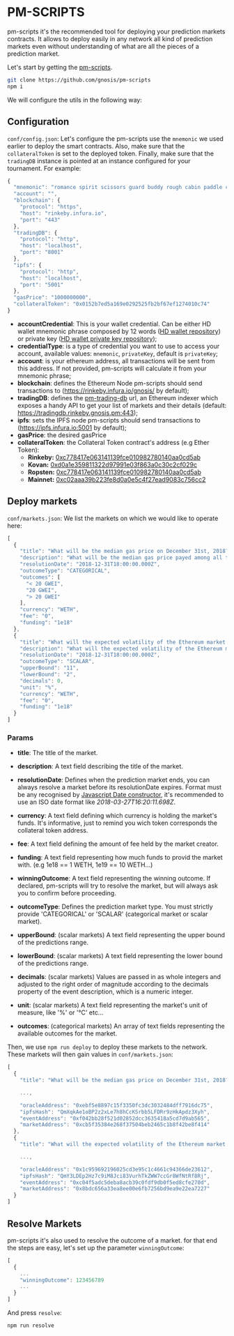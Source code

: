 # PM-SCRIPTS
pm-scripts it's the recommended tool for deploying your prediction markets contracts. It allows to deploy easily in any network all kind of prediction markets even without understanding of what are all the pieces of a prediction market.

Let's start by getting the [pm-scripts](https://github.com/gnosis/pm-scripts). 
```sh
git clone https://github.com/gnosis/pm-scripts
npm i
```

We will configure the utils in the following way:

## Configuration

`conf/config.json`: Let's configure the pm-scripts use the `mnemonic` we used earlier to deploy the smart contracts. Also, make sure that the `collateralToken` is set to the deployed token. Finally, make sure that the `tradingDB` instance is pointed at an instance configured for your tournament. For example:

```js
{
  "mnemonic": "romance spirit scissors guard buddy rough cabin paddle cricket cactus clock buddy",
  "account": "",
  "blockchain": {
    "protocol": "https",
    "host": "rinkeby.infura.io",
    "port": "443"
  },
  "tradingDB": {
    "protocol": "http",
    "host": "localhost",
    "port": "8001"
  },
  "ipfs": {
    "protocol": "http",
    "host": "localhost",
    "port": "5001"
  },
  "gasPrice": "1000000000",
  "collateralToken": "0x0152b7ed5a169e0292525fb2bf67ef1274010c74"
}
```

* **accountCredential**: This is your wallet credential. Can be either HD wallet mnemonic phrase composed by 12 words ([HD wallet repository](https://github.com/trufflesuite/truffle-hdwallet-provider)) or private key ([HD wallet private key repository](https://github.com/rhlsthrm/truffle-hdwallet-provider-privkey));
* **credentialType**: is a type of credential you want to use to access your account, available values: `mnemonic`, `privateKey`, default is `privateKey`;
* **account**: is your ethereum address, all transactions will be sent from this address. If not provided, pm-scripts will calculate it from your mnemonic phrase;
* **blockchain**: defines the Ethereum Node pm-scripts should send transactions to (https://rinkeby.infura.io/gnosis/ by default);
* **tradingDB**: defines the [pm-trading-db](pm-trading-db/) url, an Ethereum indexer which exposes a handy API to get your list of markets and their details (default: https://tradingdb.rinkeby.gnosis.pm:443);
* **ipfs**: sets the IPFS node pm-scripts should send transactions to (https://ipfs.infura.io:5001 by default);
* **gasPrice**: the desired gasPrice
* **collateralToken**: the Collateral Token contract's address (e.g Ether Token):
  - **Rinkeby:** [0xc778417e063141139fce010982780140aa0cd5ab](https://rinkeby.etherscan.io/address/0xc778417e063141139fce010982780140aa0cd5ab)
  - **Kovan:** [0xd0a1e359811322d97991e03f863a0c30c2cf029c](https://kovan.etherscan.io/address/0xd0a1e359811322d97991e03f863a0c30c2cf029c)
  - **Ropsten:** [0xc778417e063141139fce010982780140aa0cd5ab](https://ropsten.etherscan.io/address/0xc778417e063141139fce010982780140aa0cd5ab)
  - **Mainnet:** [0xc02aaa39b223fe8d0a0e5c4f27ead9083c756cc2](https://etherscan.io/address/0xc02aaa39b223fe8d0a0e5c4f27ead9083c756cc2)

## Deploy markets

`conf/markets.json`: We list the markets on which we would like to operate here:

```js
[
  {
    "title": "What will be the median gas price on December 31st, 2018?",
    "description": "What will be the median gas price payed among all transactions on December 31st, 2018?",
    "resolutionDate": "2018-12-31T18:00:00.000Z",
    "outcomeType": "CATEGORICAL",
    "outcomes": [
      "< 20 GWEI",
      "20 GWEI",
      "> 20 GWEI"
    ],
    "currency": "WETH",
    "fee": "0",
    "funding": "1e18"
  },
  {
    "title": "What will the expected volatility of the Ethereum market be by December 31st over a 30-day estimate?",
    "description": "What will the expected volatility of the Ethereum market be by December 31st, 2018, over a 30-day estimate? Source: https://www.buybitcoinworldwide.com/ethereum-volatility/",
    "resolutionDate": "2018-12-31T18:00:00.000Z",
    "outcomeType": "SCALAR",
    "upperBound": "11",
    "lowerBound": "2",
    "decimals": 0,
    "unit": "%",
    "currency": "WETH",
    "fee": "0",
    "funding": "1e18"
  }
]
```
### Params
* **title**: The title of the market.

* **description**: A text field describing the title of the market.

* **resolutionDate**: Defines when the prediction market ends, you can always resolve a market before its resolutionDate expires.
Format must be any recognised by
[Javascript Date constructor](https://developer.mozilla.org/en-US/docs/Web/JavaScript/Reference/Global_Objects/Date),
it's recommended to use an ISO date format like *2018-03-27T16:20:11.698Z*.

* **currency**: A text field defining which currency is holding the market's funds. It's informative, just to remind you wich token corresponds the collateral token address.

* **fee**: A text field defining the amount of fee held by the market creator.

* **funding**: A text field representing how much funds to provid the market with. (e.g 1e18 == 1 WETH, 1e19 == 10 WETH...)

* **winningOutcome**: A text field representing the winning outcome. If declared, pm-scripts  will try to resolve the market, but will always ask you to confirm before proceeding.

* **outcomeType**: Defines the prediction market type. You must strictly provide 'CATEGORICAL' or 'SCALAR' (categorical market
or scalar market).

* **upperBound**: (scalar markets) A text field representing the upper bound of the predictions range.

* **lowerBound**: (scalar markets) A text field representing the lower bound of the predictions range.

* **decimals**: (scalar markets) Values are passed in as whole integers and adjusted to the right order of magnitude according to the decimals property of the event description, which is a numeric integer.

* **unit**: (scalar markets) A text field representing the market's unit of measure, like '%' or '°C' etc...

* **outcomes**: (categorical markets) An array of text fields representing the available outcomes for the market.


Then, we use `npm run deploy` to deploy these markets to the network. These markets will then gain values in `conf/markets.json`:

```js
[
  {
    "title": "What will be the median gas price on December 31st, 2018?",

    ...,

    "oracleAddress": "0xebf5e8897c15f3350fc3dc3032484dff7916dc75",
    "ipfsHash": "QmXqkAe1oBP2z2xLe7h8hCcKSrbb5LFDRr9zHkApdz3Xyh",
    "eventAddress": "0xf042bb28f521d02852dcc3635418a5cd7d9ab565",
    "marketAddress": "0xcb5f35384e268f37504beb2465c1b8f42be8f414"
  },
  {
    "title": "What will the expected volatility of the Ethereum market be by December 31st over a 30-day estimate?",

    ...,

    "oracleAddress": "0x1c959692196025cd3e95c1c4661c94366de23612",
    "ipfsHash": "QmY3LDEp2Hz7c9iM8Jci83VurhTkZWW7ccGr8WfNtRf8Rj",
    "eventAddress": "0xc04f5adc5deba8acb39c0fdf9db0f5ed8cfe270d",
    "marketAddress": "0x8bdc656a33ea8ee00e6fb7256bd9ea9e22ea7227"
  }
]
```

## Resolve Markets
pm-scripts it's also used to resolve the outcome of a market. for that end the steps are easy, let's set up the parameter `winningOutcome`:
```javascript
[
  {
    ...
    "winningOutcome": 123456789
    ...
  }
]
```
And press `resolve`:
```sh
npm run resolve
```
